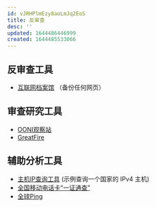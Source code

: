 ```yaml
---
id: vJRHPlmEzy8aoLmJq2EoS
title: 反审查
desc: ''
updated: 1644486446999
created: 1644485533066
---
```




## 反审查工具

- [互联网档案馆](https://help.archive.org/hc/en-us/articles/360001513491-Save-Pages-in-the-Wayback-Machine)  （备份任何网页）


## 审查研究工具

- [OONI观察站](https://explorer.ooni.org/country/CN)
- [GreatFire](https://greatfire.org/cn)

## 辅助分析工具
- [主机IP查询工具](https://search.censys.io/search?resource=hosts&sort=RELEVANCE&per_page=25&virtual_hosts=EXCLUDE&q=location.country%3A+China) (示例查询一个国家的 IPv4 主机)
- [全国移动电话卡“一证通查”](http://getsimnum.caict.ac.cn)
- [全球Ping](https://github.com/ProspectOne/perfops-cli)


